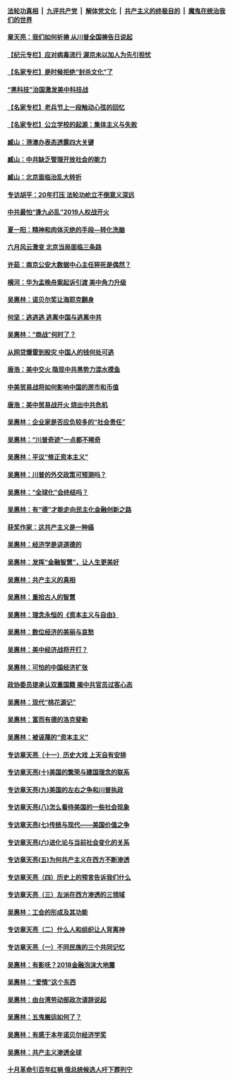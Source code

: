 

####  [法轮功真相](../../../../basic/blob/master/README.md?t=03312330) &nbsp;|&nbsp; [九评共产党](../../../../9ping.md/blob/master/README.md?t=03312330) &nbsp;|&nbsp; [解体党文化](../../../../jtdwh.md/blob/master/README.md?t=03312330)  &nbsp;|&nbsp; [共产主义的终极目的](../../../../gczydzjmd.md/blob/master/README.md?t=03312330) &nbsp;|&nbsp; [魔鬼在统治我们的世界](../../../../mgztzwmdsj.md/blob/master/README.md?t=03312330) 

#### [章天亮：我们如何祈祷 从川普全国祷告日说起](../pages/nsc423/n11944627.md?t=03312330) 

#### [【纪元专栏】应对病毒流行 渥京未以加人为先引担忧](../pages/nsc423/n11875714.md?t=03312330) 

#### [【名家专栏】是时候拒绝“封杀文化”了](../pages/nsc423/n11814093.md?t=03312330) 

#### [“黑科技”治国激发美中科技战](../pages/nsc423/n11638056.md?t=03312330) 

#### [【名家专栏】老兵节上一段触动心弦的回忆](../pages/nsc423/n11646016.md?t=03312330) 

#### [【名家专栏】公立学校的起源：集体主义与失败](../pages/nsc423/n11601833.md?t=03312330) 

#### [臧山：港澳办表态透露四大关键](../pages/nsc423/n11421628.md?t=03312330) 

#### [臧山：中共缺乏管理开放社会的能力](../pages/nsc423/n11407457.md?t=03312330) 

#### [臧山：北京面临治乱大转折](../pages/nsc423/n11406895.md?t=03312330) 

#### [专访胡平：20年打压 法轮功屹立不倒意义深远](../pages/nsc423/n11398800.md?t=03312330) 

#### [中共最怕“逢九必乱”2019人权战开火](../pages/nsc423/n11385248.md?t=03312330) 

#### [夏一阳：精神和肉体灭绝的手段—转化洗脑](../pages/nsc423/n11368250.md?t=03312330) 

#### [六月风云激变 北京当局面临三条路](../pages/nsc423/n11313668.md?t=03312330) 

#### [许茹：南京公安大数据中心主任猝死是偶然？](../pages/nsc423/n11064744.md?t=03312330) 

#### [横河：华为孟晚舟案起诉引渡 美中角力升级](../pages/nsc423/n11027230.md?t=03312330) 

#### [吴惠林：诺贝尔奖让海耶克翻身](../pages/nsc423/n10890049.md?t=03312330) 

#### [何坚：逃逃逃 逃离中国与逃离中共](../pages/nsc423/n10592891.md?t=03312330) 

#### [吴惠林：“商战”何时了？](../pages/nsc423/n10573558.md?t=03312330) 

#### [从网贷爆雷到股灾 中国人的钱何处可逃](../pages/nsc423/n10572800.md?t=03312330) 

#### [唐浩：美中交火 隐现中共黑势力混水摸鱼](../pages/nsc423/n10544040.md?t=03312330) 

#### [中美贸易战将如何影响中国的房市和币值](../pages/nsc423/n10543697.md?t=03312330) 

#### [唐浩：美中贸易战开火 烧出中共危机](../pages/nsc423/n10540126.md?t=03312330) 

#### [吴惠林：企业家是否应负较多的“社会责任”](../pages/nsc423/n10535022.md?t=03312330) 

#### [吴惠林：“川普奇迹”一点都不稀奇](../pages/nsc423/n10512808.md?t=03312330) 

#### [吴惠林：平议“修正资本主义”](../pages/nsc423/n10495724.md?t=03312330) 

#### [吴惠林：川普的外交政策可预测吗？](../pages/nsc423/n10462387.md?t=03312330) 

#### [吴惠林：“全球化”会终结吗？](../pages/nsc423/n10452838.md?t=03312330) 

#### [吴惠林：有“德”才能走向民主化金融创新之路](../pages/nsc423/n10432292.md?t=03312330) 

#### [获奖作家：这共产主义是一种癌](../pages/nsc423/n10431541.md?t=03312330) 

#### [吴惠林：经济学是讲道德的](../pages/nsc423/n10398014.md?t=03312330) 

#### [吴惠林：发挥“金融智慧”，让人生更美好](../pages/nsc423/n10375019.md?t=03312330) 

#### [吴惠林：共产主义的真相](../pages/nsc423/n10351394.md?t=03312330) 

#### [吴惠林：重拾古人的智慧](../pages/nsc423/n10337691.md?t=03312330) 

#### [吴惠林：理念永恒的《资本主义与自由》](../pages/nsc423/n10316274.md?t=03312330) 

#### [吴惠林：数位经济的美丽与哀愁](../pages/nsc423/n10292946.md?t=03312330) 

#### [吴惠林：美中经济战将开打？](../pages/nsc423/n10258825.md?t=03312330) 

#### [吴惠林：可怕的中国经济扩张](../pages/nsc423/n10219147.md?t=03312330) 

#### [政协委员提承认双重国籍 揭中共官员过客心态](../pages/nsc423/n10208809.md?t=03312330) 

#### [吴惠林：现代“桃花源记”](../pages/nsc423/n10185234.md?t=03312330) 

#### [吴惠林：富而有德的洛克斐勒](../pages/nsc423/n10142264.md?t=03312330) 

#### [吴惠林：被诬蔑的“资本主义”](../pages/nsc423/n10124816.md?t=03312330) 

#### [专访章天亮（十一）历史大戏 上天自有安排](../pages/nsc423/n10094905.md?t=03312330) 

#### [专访章天亮(十)美国的繁荣与建国理念的联系](../pages/nsc423/n10094899.md?t=03312330) 

#### [专访章天亮(九)美国的左右之争和川普执政](../pages/nsc423/n10094889.md?t=03312330) 

#### [专访章天亮(八)怎么看待美国的一些社会现象](../pages/nsc423/n10094857.md?t=03312330) 

#### [专访章天亮(七)传统与现代——美国价值之争](../pages/nsc423/n10093140.md?t=03312330) 

#### [专访章天亮(六)进化论与当前社会变化的关系](../pages/nsc423/n10092036.md?t=03312330) 

#### [专访章天亮(五)为何共产主义在西方不断渗透](../pages/nsc423/n10083620.md?t=03312330) 

#### [专访章天亮（四）历史上的预言告诉我们什么](../pages/nsc423/n10083606.md?t=03312330) 

#### [专访章天亮（三）左派在西方渗透的三领域](../pages/nsc423/n10081115.md?t=03312330) 

#### [吴惠林：工会的形成及其功能](../pages/nsc423/n10080633.md?t=03312330) 

#### [专访章天亮（二）什么人和组织让人背离神](../pages/nsc423/n10076637.md?t=03312330) 

#### [专访章天亮（一）不同民族的三个共同记忆](../pages/nsc423/n10074188.md?t=03312330) 

#### [吴惠林：有影呒？2018金融泡沫大地震](../pages/nsc423/n10040534.md?t=03312330) 

#### [吴惠林：“爱情”这个东西](../pages/nsc423/n10019423.md?t=03312330) 

#### [吴惠林：由台湾劳动部政次请辞说起](../pages/nsc423/n9979679.md?t=03312330) 

#### [吴惠林：五鬼搬运如何了？](../pages/nsc423/n9925338.md?t=03312330) 

#### [吴惠林：有感于本年诺贝尔经济学奖](../pages/nsc423/n9871883.md?t=03312330) 

#### [吴惠林：共产主义渗透全球](../pages/nsc423/n9812748.md?t=03312330) 

#### [十月革命引百年红祸 俄总统候选人吁下葬列宁](../pages/nsc423/n9810182.md?t=03312330) 


